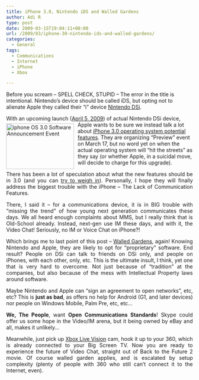 ```yaml
---
title: iPhone 3.0, Nintendo iDS and Walled Gardens
author: Adi R
type: post
date: 2009-03-15T19:04:11+00:00
url: /2009/03/iphone-30-nintendo-ids-and-walled-gardens/
categories:
  - General
tags:
  - Communications
  - Internet
  - iPhone
  - Xbox

---
```

Before you scream – SPELL CHECK, STUPID &#8211; The error in the title is intentional. Nintendo’s device should be called iDS, but opting not to alienate Apple they called their “i” device <a href="http://www.nintendodsi.com/" target="_blank">Nintendo DSi</a>.

With an upcoming launch (<a href="http://www.nintendo.com/whatsnew/detail/Q5D4ti_bPqJO_I0Oup0AMFudaUOLz6C7" target="_blank">April 5, 2009</a>) of actual Nintendo DSi device, <a href="https://i1.wp.com/www.adir1.com/uploads/2009/03/iphoneos30softwareevent.png" target="_blank"><img title="iphone OS 3.0 Software Announcement Event" style="border-right: 0px; border-top: 0px; display: inline; margin: 5px 10px 5px 0px; border-left: 0px; border-bottom: 0px" height="123" alt="iphone OS 3.0 Software Announcement Event" src="https://i2.wp.com/www.adir1.com/uploads/2009/03/iphoneos30softwareevent-thumb.png?resize=183%2C123" width="183" align="left" border="0" data-recalc-dims="1" /></a>Apple wants to be sure we instead talk a lot about <a href="http://arstechnica.com/apple/news/2009/03/apple-invites-media-to-sneak-peek-of-iphone-30-on-march-17.ars" target="_blank">iPhone 3.0 operating system potential features</a>. They are organizing “Preview” event on March 17, but no word yet on when the actual operating system will “hit the streets” as they say (or whether Apple, in a suicidal move, will decide to charge for this upgrade).

<p align="justify">
  There has been a lot of speculation about what the new features should be in 3.0 (and you can <a href="http://pleasefixtheiphone.com/" target="_blank">try to weigh in</a>). Personally, I hope they will finally address the biggest trouble with the iPhone – The Lack of Communication Features.
</p>

<p align="justify">
  There, I said it – for a communications device, it is in BIG trouble with “missing the trend” of how young next generation communicates these days. We all heard enough complaints about MMS, but I really think that is Old-School already. Instead, next-gen use IM these days, and with it, the Video Chat! Seriously, no IM or Voice Chat on iPhone?!
</p>

<p align="justify">
  Which brings me to last point of this post – <a href="http://www.webopedia.com/TERM/W/walled_garden.html" target="_blank">Walled Gardens</a>, again! Knowing Nintendo and Apple, they are likely to opt for “proprietary” software. End result? People on DSi can talk to friends on DSi only, and people on iPhones, with each other, only, etc. This is the ultimate insult, I think, yet one that is very hard to overcome. Not just because of “tradition” at the companies, but also because of the mess with Intellectual Property laws around software.
</p>

<p align="justify">
  Maybe Nintendo and Apple can “sign an agreement to open networks”, etc, etc? This is <strong>just as bad</strong>, as offers no help for Android (G1, and later devices) nor people on Windows Mobile, Palm Pre, etc, etc…
</p>

<p align="justify">
  <strong>We, The People</strong>, want <strong>Open Communications Standards</strong>! Skype could offer us some hope in the Video/IM arena, but it being owned by eBay and all, makes it unlikely…
</p>

<p align="justify">
  Meanwhile, just pick up <a href="http://www.xbox.com/en-US/hardware/x/xboxlivevision/" target="_blank">Xbox Live Vision</a> cam, hook it up to your 360, which is already connected to your Big Screen TV. Now you are ready to experience the future of Video Chat, straight out of Back to the Future 2 movie. Of course walled garden applies, and is escalated by setup complexity (plenty of people with 360 who still can’t connect it to the Internet, even).
</p>